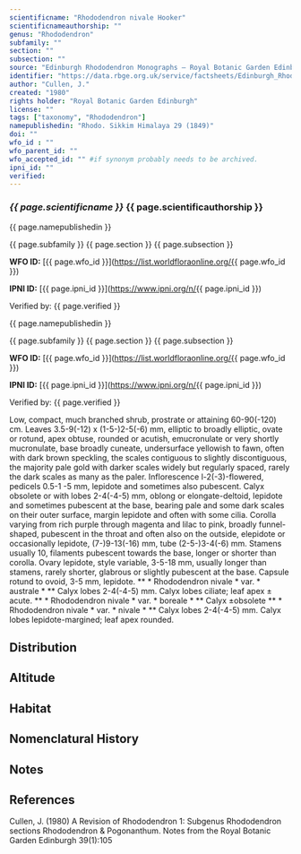 ```yaml
---
scientificname: "Rhododendron nivale Hooker"
scientificnameauthorship: ""
genus: "Rhododendron"
subfamily: ""
section: ""
subsection: ""
source: "Edinburgh Rhododendron Monographs – Royal Botanic Garden Edinburgh"
identifier: "https://data.rbge.org.uk/service/factsheets/Edinburgh_Rhododendron_Monographs.xhtml"
author: "Cullen, J."
created: "1980"
rights holder: "Royal Botanic Garden Edinburgh"
license: ""
tags: ["taxonomy", "Rhododendron"]
namepublishedin: "Rhodo. Sikkim Himalaya 29 (1849)"
doi: ""
wfo_id : ""
wfo_parent_id: ""
wfo_accepted_id: "" #if synonym probably needs to be archived.                      
ipni_id: ""
verified:
---
```

### _{{ page.scientificname }}_ {{ page.scientificauthorship }}
 {{ page.namepublishedin }}

{{ page.subfamily }} {{ page.section }} {{ page.subsection }}

**WFO ID:** [{{ page.wfo_id }}](https://list.worldfloraonline.org/{{ page.wfo_id }})

**IPNI ID:** [{{ page.ipni_id }}](https://www.ipni.org/n/{{ page.ipni_id }})

Verified by: {{ page.verified }}

 {{ page.namepublishedin }}

{{ page.subfamily }} {{ page.section }} {{ page.subsection }}

**WFO ID:** [{{ page.wfo_id }}](https://list.worldfloraonline.org/{{ page.wfo_id }})

**IPNI ID:** [{{ page.ipni_id }}](https://www.ipni.org/n/{{ page.ipni_id }})

Verified by: {{ page.verified }}



Low, compact, much branched shrub, prostrate or attaining 60-90(-120) cm. Leaves 3.5-9(-12) x (1-5-)2-5(-6) mm, elliptic to broadly elliptic, ovate or rotund, apex obtuse, rounded or acutish, emucronulate or very shortly mucronulate, base broadly cuneate, undersurface yellowish to fawn, often with dark brown speckling, the scales contiguous to slightly discontiguous, the majority pale gold with darker scales widely but regularly spaced, rarely the dark scales as many as the paler. Inflorescence l-2(-3)-flowered, pedicels 0.5-1 -5 mm, lepidote and sometimes also pubescent. Calyx obsolete or with lobes 2-4(-4-5) mm, oblong or elongate-deltoid, lepidote and sometimes pubescent at the base, bearing pale and some dark scales on their outer surface, margin lepidote and often with some cilia. Corolla varying from rich purple through magenta and lilac to pink, broadly funnel-shaped, pubescent in the throat and often also on the outside, elepidote or occasionally lepidote, (7-)9-13(-16) mm, tube (2-5-)3-4(-6) mm. Stamens usually 10, filaments pubescent towards the base, longer or shorter than corolla. Ovary lepidote, style variable, 3-5-18 mm, usually longer than stamens, rarely shorter, glabrous or slightly pubescent at the base. Capsule rotund to ovoid, 3-5 mm, lepidote. ** * Rhododendron nivale * var. * australe * ** Calyx lobes 2-4(-4-5) mm. Calyx lobes ciliate; leaf apex ± acute. ** * Rhododendron nivale * var. * boreale * ** Calyx ±obsolete ** * Rhododendron nivale * var. * nivale * ** Calyx lobes 2-4(-4-5) mm. Calyx lobes lepidote-margined; leaf apex rounded.

## Distribution


## Altitude


## Habitat


## Nomenclatural History

                       
## Notes


## References

Cullen, J. (1980) A Revision of Rhododendron 1: Subgenus Rhododendron sections Rhododendron & Pogonanthum. Notes from the Royal Botanic Garden Edinburgh 39(1):105

